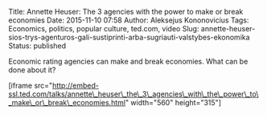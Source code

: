 Title: Annette Heuser: The 3 agencies with the power to make or break economies
Date: 2015-11-10 07:58
Author: Aleksejus Kononovicius
Tags: Economics, politics, popular culture, ted.com, video
Slug: annette-heuser-sios-trys-agenturos-gali-sustiprinti-arba-sugriauti-valstybes-ekonomika
Status: published

Economic rating agencies can make and
break economies. What can be done about it?

\[iframe
src="http://embed-ssl.ted.com/talks/annette\_heuser\_the\_3\_agencies\_with\_the\_power\_to\_make\_or\_break\_economies.html"
width="560" height="315"\]
